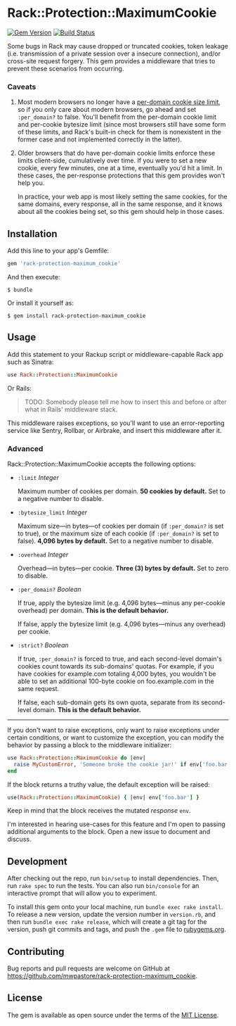 # Rack::Protection::MaximumCookie

[![Gem Version](https://badge.fury.io/rb/rack-protection-maximum_cookie.svg)](https://badge.fury.io/rb/rack-protection-maximum_cookie)
[![Build Status](https://travis-ci.org/mwpastore/rack-protection-maximum_cookie.svg?branch=master)](https://travis-ci.org/mwpastore/rack-protection-maximum_cookie)

Some bugs in Rack may cause dropped or truncated cookies, token leakage (i.e.
transmission of a private session over a insecure connection), and/or
cross-site request forgery. This gem provides a middleware that tries to
prevent these scenarios from occurring.

### Caveats

1.  Most modern browsers no longer have a [per-domain cookie size limit][1],
    so if you only care about modern browsers, go ahead and set `:per_domain?`
    to false. You'll benefit from the per-domain cookie limit and per-cookie
    bytesize limit (since most browsers still have some form of these limits,
    and Rack's built-in check for them is nonexistent in the former case and
    not implemented correctly in the latter).

2.  Older browsers that do have per-domain cookie limits enforce these limits
    client-side, cumulatively over time. If you were to set a new cookie, every
    few minutes, one at a time, eventually you'd hit a limit. In these cases,
    the per-response protections that this gem provides won't help you.

    In practice, your web app is most likely setting the same cookies, for the
    same domains, every response, all in the same response, and it knows about
    all the cookies being set, so this gem should help in those cases.

## Installation

Add this line to your app's Gemfile:

```ruby
gem 'rack-protection-maximum_cookie'
```

And then execute:

```console
$ bundle
```

Or install it yourself as:

```console
$ gem install rack-protection-maximum_cookie
```

## Usage

Add this statement to your Rackup script or middleware-capable Rack app such as
Sinatra:

```ruby
use Rack::Protection::MaximumCookie
```

Or Rails:

> TODO: Somebody please tell me how to insert this and before or after what in
> Rails' middleware stack.

This middleware raises exceptions, so you'll want to use an error-reporting
service like Sentry, Rollbar, or Airbrake, and insert this middleware after it.

### Advanced

Rack::Protection::MaximumCookie accepts the following options:

* `:limit` *Integer*

  Maximum number of cookies per domain. **50 cookies by default.** Set to a
  negative number to disable.

* `:bytesize_limit` *Integer*

  Maximum size&mdash;in bytes&mdash;of cookies per domain (if `:per_domain?` is
  set to true), or the maximum size of each cookie (if `:per_domain?` is set to
  false). **4,096 bytes by default.** Set to a negative number to disable.

* `:overhead` *Integer*

  Overhead&mdash;in bytes&mdash;per cookie. **Three (3) bytes by default.** Set to
  zero to disable.

* `:per_domain?` *Boolean*

  If true, apply the bytesize limit (e.g. 4,096 bytes&mdash;minus any
  per-cookie overhead) per domain. **This is the default behavior.**

  If false, apply the bytesize limit (e.g. 4,096 bytes&mdash;minus any
  overhead) per cookie.

* `:strict?` *Boolean*

  If true, `:per_domain?` is forced to true, and each second-level domain's
  cookies count towards its sub-domains' quotas. For example, if you have
  cookies for example.com totaling 4,000 bytes, you wouldn't be able to set an
  additional 100-byte cookie on foo.example.com in the same request.

  If false, each sub-domain gets its own quota, separate from its second-level
  domain. **This is the default behavior.**

---

If you don't want to raise exceptions, only want to raise exceptions under
certain conditions, or want to customize the exception, you can modify the
behavior by passing a block to the middleware initializer:

```ruby
use Rack::Protection::MaximumCookie do |env|
  raise MyCustomError, 'Someone broke the cookie jar!' if env['foo.bar']
end
```

If the block returns a truthy value, the default exception will be raised:

```ruby
use(Rack::Protection::MaximumCookie) { |env| env['foo.bar'] }
```

Keep in mind that the block receives the mutated *response* `env`.

I'm interested in hearing use-cases for this feature and I'm open to passing
additional arguments to the block. Open a new issue to document and discuss.

## Development

After checking out the repo, run `bin/setup` to install dependencies. Then, run
`rake spec` to run the tests. You can also run `bin/console` for an interactive
prompt that will allow you to experiment.

To install this gem onto your local machine, run `bundle exec rake install`. To
release a new version, update the version number in `version.rb`, and then run
`bundle exec rake release`, which will create a git tag for the version, push
git commits and tags, and push the `.gem` file to
[rubygems.org](https://rubygems.org).

## Contributing

Bug reports and pull requests are welcome on GitHub at
https://github.com/mwpastore/rack-protection-maximum_cookie.

## License

The gem is available as open source under the terms of the [MIT
License](http://opensource.org/licenses/MIT).

[1]: http://browsercookielimits.squawky.net
